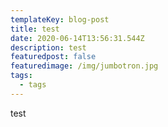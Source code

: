 ```yaml
---
templateKey: blog-post
title: test
date: 2020-06-14T13:56:31.544Z
description: test
featuredpost: false
featuredimage: /img/jumbotron.jpg
tags:
  - tags
---
```

test